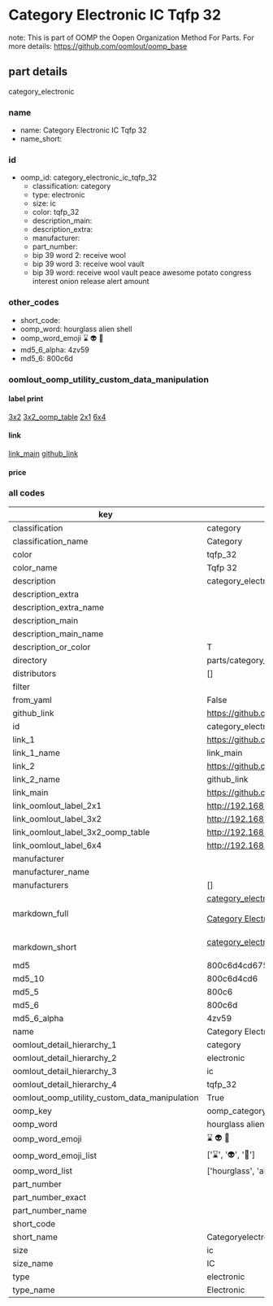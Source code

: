 # Category Electronic IC Tqfp 32  

note: This is part of OOMP the Oopen Organization Method For Parts. For more details: https://github.com/oomlout/oomp_base

##  part details



category_electronic

### name
* name: Category Electronic IC Tqfp 32
* name_short: 
### id
* oomp_id: category_electronic_ic_tqfp_32
  * classification: category
  * type: electronic
  * size: ic
  * color: tqfp_32
  * description_main: 
  * description_extra: 
  * manufacturer: 
  * part_number: 
  * bip 39 word 2: receive wool
  * bip 39 word 3: receive wool vault
  * bip 39 word: receive wool vault peace awesome potato congress interest onion release alert amount

### other_codes
* short_code: 
* oomp_word: hourglass alien shell
* oomp_word_emoji :hourglass: :alien: :shell:
* md5_6_alpha: 4zv59
* md5_6: 800c6d






### oomlout_oomp_utility_custom_data_manipulation
#### label print
[3x2](http://192.168.1.245:1112/?label=oomp%204zv59)
[3x2_oomp_table](http://192.168.1.107:1112/?label=oomp%204zv59)
[2x1](http://192.168.1.242:1112/?label=oomp%204zv59)
[6x4](http://192.168.1.55:1112/?label=oomp%204zv59)    

#### link

[link_main](https://github.com/oomlout/oomlout_oomp_current_version_messy/tree/main/parts/category_electronic_ic_tqfp_32) [github_link](https://github.com/oomlout/oomlout_oomp_part_src/tree/main/parts/category_electronic_ic_tqfp_32)                             

#### price







### all codes 
| key | value |  
| --- | --- |  
| classification | category |  
| classification_name | Category |  
| color | tqfp_32 |  
| color_name | Tqfp 32 |  
| description | category_electronic |  
| description_extra |  |  
| description_extra_name |  |  
| description_main |  |  
| description_main_name |  |  
| description_or_color | T  |  
| directory | parts/category_electronic_ic_tqfp_32 |  
| distributors | [] |  
| filter |  |  
| from_yaml | False |  
| github_link | https://github.com/oomlout/oomlout_oomp_part_src/tree/main/parts/category_electronic_ic_tqfp_32 |  
| id | category_electronic_ic_tqfp_32 |  
| link_1 | https://github.com/oomlout/oomlout_oomp_current_version_messy/tree/main/parts/category_electronic_ic_tqfp_32 |  
| link_1_name | link_main |  
| link_2 | https://github.com/oomlout/oomlout_oomp_part_src/tree/main/parts/category_electronic_ic_tqfp_32 |  
| link_2_name | github_link |  
| link_main | https://github.com/oomlout/oomlout_oomp_current_version_messy/tree/main/parts/category_electronic_ic_tqfp_32 |  
| link_oomlout_label_2x1 | http://192.168.1.242:1112/?label=oomp%204zv59 |  
| link_oomlout_label_3x2 | http://192.168.1.245:1112/?label=oomp%204zv59 |  
| link_oomlout_label_3x2_oomp_table | http://192.168.1.107:1112/?label=oomp%204zv59 |  
| link_oomlout_label_6x4 | http://192.168.1.55:1112/?label=oomp%204zv59 |  
| manufacturer |  |  
| manufacturer_name |  |  
| manufacturers | [] |  
| markdown_full | [category_electronic_ic_tqfp_32](https://github.com/oomlout/oomlout_oomp_current_version_messy/tree/main/parts/category_electronic_ic_tqfp_32)<br>[](https://github.com/oomlout/oomlout_oomp_current_version_messy/tree/main/parts/category_electronic_ic_tqfp_32)<br>[Category Electronic Ic Tqfp 32](https://github.com/oomlout/oomlout_oomp_current_version_messy/tree/main/parts/category_electronic_ic_tqfp_32)<br><br> |  
| markdown_short | [category_electronic_ic_tqfp_32](https://github.com/oomlout/oomlout_oomp_current_version_messy/tree/main/parts/category_electronic_ic_tqfp_32)<br><br> |  
| md5 | 800c6d4cd675a5e2a3084a1de3bf559c |  
| md5_10 | 800c6d4cd6 |  
| md5_5 | 800c6 |  
| md5_6 | 800c6d |  
| md5_6_alpha | 4zv59 |  
| name | Category Electronic IC Tqfp 32 |  
| oomlout_detail_hierarchy_1 | category |  
| oomlout_detail_hierarchy_2 | electronic |  
| oomlout_detail_hierarchy_3 | ic |  
| oomlout_detail_hierarchy_4 | tqfp_32 |  
| oomlout_oomp_utility_custom_data_manipulation | True |  
| oomp_key | oomp_category_electronic_ic_tqfp_32 |  
| oomp_word | hourglass alien shell |  
| oomp_word_emoji | :hourglass: :alien: :shell: |  
| oomp_word_emoji_list | [':hourglass:', ':alien:', ':shell:'] |  
| oomp_word_list | ['hourglass', 'alien', 'shell'] |  
| part_number |  |  
| part_number_exact |  |  
| part_number_name |  |  
| short_code |  |  
| short_name | Categoryelectronic |  
| size | ic |  
| size_name | IC |  
| type | electronic |  
| type_name | Electronic |  
